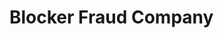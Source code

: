 # Blocker Fraud Company

<!-- <h2>Summary</h2>
<hr>

--- -->

<!-- <h2>0. Bussiness Problem</h2>
<hr>

<p></p>
 -->
 
 
 
<!-- <h2>1. Solution Strategy and Assumptions Resume</h2>
<hr>

<p></p>

<h3>1.1. First CRISP Cycle</h3>

<ul>
  <dl>
    <dt>Data Cleaning & Descriptive Statistical.</dt>
      <dd>####</dd>
  </dl>
</ul> -->



<!-- 
<h2>2. Exploratory Data Analysis</h2>
<hr>

<h3>2.1. EDA On First Cycle</h3>

<p></p> -->


<!-- <h3>2.2. Top 3 Eda Insights</h3>
<hr>

<p></p> -->


<!-- <h2>3. Data Preparation</h2>
<hr>

<p></p> -->


<!-- 
<h2>4. Embedding Space Study</h2>
<hr>

<p></p> -->

<!-- <h2>5. Machine Learning Models</h2>
<hr>

<p></p> -->


<!-- <h2>6. Model Tuning</h2>
<hr>

<p></p> -->


<!-- <h2>7. Model Bussiness Results</h2>
<hr>

<p></p>
 -->
 

<!-- <h2>8. Model Deployment</h2>
<hr>

<p></p> -->


<!-- <h2>9. References</h2>
<hr>

<ul>
  <li><a href='https://www.google.com'>Name</a></li>
</ul> -->
